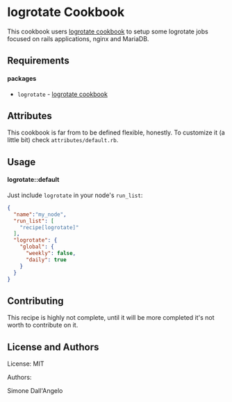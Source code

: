 logrotate Cookbook
==================
This cookbook users [logrotate cookbook](https://github.com/cookbooks/logrotate) to setup
some logrotate jobs focused on rails applications, nginx and MariaDB.

Requirements
------------
#### packages
- `logrotate` - [logrotate cookbook](https://github.com/cookbooks/logrotate)

Attributes
----------
This cookbook is far from to be defined flexible, honestly.
To customize it (a little bit) check `attributes/default.rb`.

Usage
-----
#### logrotate::default
Just include `logrotate` in your node's `run_list`:

```json
{
  "name":"my_node",
  "run_list": [
    "recipe[logrotate]"
  ],
  "logrotate": {
    "global": {
      "weekly": false,
      "daily": true
    }
  }
}
```

Contributing
------------
This recipe is highly not complete, until it will be more completed it's not worth to contribute on it.

License and Authors
-------------------
License: MIT

Authors:

Simone Dall'Angelo
